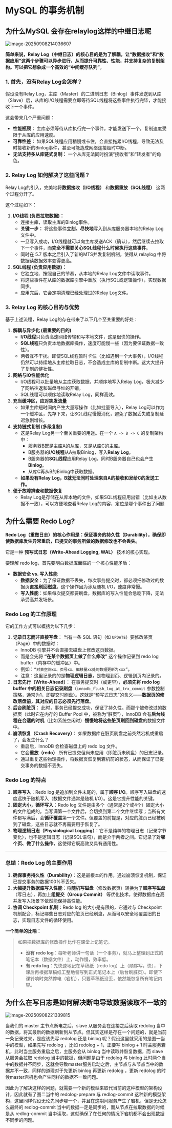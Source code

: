 # MySQL 的事务机制

## 为什么MySQL 会存在relaylog这样的中继日志呢

![image-20250908214036607](./assets/image-20250908214036607.png)

**简单来说，Relay Log（中继日志）的核心目的是为了解耦，让“数据接收”和“数据应用”这两个步骤可以异步进行，从而提升可靠性、性能，并支持复杂的复制架构。**可以把它想象成一个**高效的“中间缓存队列”**。

### 1. 首先，没有Relay Log会怎样？

假设没有Relay Log，主库（Master）的二进制日志（Binlog）事件发送到从库（Slave）后，从库的I/O线程需要立即等待SQL线程将这些事件执行完毕，才能接收下一个事件。

这会带来几个严重问题：

- **性能瓶颈：** 主库必须等待从库执行完一个事件，才能发送下一个，复制速度受限于从库的应用速度。
- **可靠性差：** 如果SQL线程应用稍慢或卡住，会直接拖累I/O线程，导致无法及时接收新的Binlog事件，甚至可能造成网络连接超时中断。
- **无法支持多从库链式复制：** 一个从库无法同时扮演“接收者”和“转发者”的角色。

### 2. Relay Log 如何解决了这些问题？

Relay Log的引入，完美地将**数据接收（I/O线程）** 和**数据重放（SQL线程）** 这两个过程分开了。

这个过程如下：

1. **I/O线程 (负责拉取数据)：**
   - 连接主库，读取主库的Binlog事件。
   - **关键一步：** 将这些事件**立刻、尽快地**写入到从库服务器本地的Relay Log文件中。
   - 一旦写入成功，I/O线程就可以向主库发送ACK（确认），然后继续去拉取下一个事件，而**完全不需要关心SQL线程什么时候执行这些事件**。
   - 同时在 5.7 版本之后引入了新的MTS并发复制机制，使得从 relaylog 中将数据读数据效率变得更高。
2. **SQL线程 (负责应用数据)：**
   - 它独立地、按照自己的节奏，从本地的Relay Log文件中读取事件。
   - 将这些事件在从库的数据库引擎中重放（执行SQL或逻辑操作），实现数据同步。
   - 应用完后，它会定期清理已经处理过的Relay Log文件。

### 3. Relay Log 的核心目的与优势

基于上述流程，Relay Log的存在带来了以下几个至关重要的好处：

1. **解耦与异步化 (最重要的目的)**
   - **I/O线程**只负责高速网络传输和写本地文件，这是很快的操作。
   - **SQL线程**只负责本地数据库操作，速度可能慢一些（因为要保证数据一致性）。
   - 两者互不干扰。即使SQL线程暂时卡住（比如遇到一个大事务），I/O线程仍然可以持续地从主库拉取日志，不会造成主库的复制中断。这大大提升了复制的健壮性。
2. **网络与IO性能优化**
   - I/O线程可以批量地从主库获取数据，并顺序地写入Relay Log，极大减少了网络往返和磁盘寻址的开销。
   - SQL线程可以顺序地读取Relay Log，同样高效。
3. **充当缓冲区，应对突发流量**
   - 如果主库短时间内产生大量写操作（比如批量导入），Relay Log可以作为一个缓冲区，先存下来，让SQL线程慢慢消化，避免了数据丢失或复制延迟急剧增长。
4. **支持链式复制 (多级复制)**
   - 这是Relay Log另一个至关重要的用途。在一个 `A -> B -> C` 的复制架构中：
     - 服务器B既是主库A的从库，又是从库C的主库。
     - B服务器的**I/O线程**从A拉取Binlog，写入**Relay Log**。
     - B服务器的**SQL线程**应用Relay Log，同时B服务器自己也会产生**Binlog**。
     - 从库C再从B的Binlog中获取数据。
   - **如果没有Relay Log，B就无法同时处理来自A的接收和发给C的发送工作。**
5. **便于故障排查和数据恢复**
   - Relay Log是存储在从库本地的文件，如果SQL线程应用出错（比如主从数据不一致），可以方便地查看Relay Log的内容，定位是哪个事件出了问题

## 为什么需要 Redo Log?

**Redo Log（重做日志）的核心作用是：保证事务的持久性（Durability），确保即使数据库发生异常重启，已提交的事务所做的数据修改也不会丢失。**

它是一种 **预写式日志（Write-Ahead Logging, WAL）** 技术的核心实现。

要理解 redo log，首先要明白数据库面临的一个核心性能矛盾：

- **数据安全 vs. 写入性能**
  - **数据安全**：为了保证数据不丢失，每次事务提交时，都必须把修改过的数据页**直接刷回磁盘**。这个操作因为涉及随机 I/O，速度非常慢。
  - **写入性能**：如果每次提交都要刷盘，数据库的写入性能会急剧下降，无法承受高并发场景。

### Redo Log 的工作原理

它的工作方式可以概括为以下几步：

1. **记录日志而非直接写盘**：
   当有一条 SQL 语句（如 `UPDATE`）要修改某页（Page）中的数据时：
   - InnoDB 引擎并不会直接去磁盘上修改这页数据。
   - 而是会先将 **“在某个数据页上做了什么修改”** 这个操作记录到 redo log buffer（内存中的缓冲区）中。
   - 例如：`“对表空间xx、页号xx、偏移量xx处的数据更新为xxx”`。
   - 注意：这里记录的的是**物理逻辑日志**，是物理到页、逻辑到页内记录的。
2. **日志先行（Write-Ahead）**：
   在事务提交时（或更早），**必须先将 redo log buffer 中的相关日志记录刷盘**（`innodb_flush_log_at_trx_commit` 参数控制策略，通常为1，即提交时刷盘）。这就是“预写式日志”的含义——**数据页的修改落盘前，其对应的日志必须先行落盘**。
3. **后台刷脏页**：
   此时，事务已经提交成功，保证了持久性。而那个被修改过的数据页（此时它在内存的 Buffer Pool 中，被称为“脏页”），InnoDB 会有**后台线程在合适的时机**（比如系统空闲时）**慢慢地将这些脏页刷回到磁盘**的数据文件中。
4. **崩溃恢复（Crash Recovery）**：
   如果数据库在脏页刷盘之前突然宕机或重启了，会发生什么？
   - 重启后，InnoDB 会检查磁盘上的 redo log 文件。
   - 它会**重放（redo）** 所有已提交但尚未应用（即脏页未刷盘）的日志记录。
   - 通过重复这些物理操作，将数据页恢复到宕机前的状态，从而保证了已提交事务的数据不丢失。

### Redo Log 的特点

1. **顺序写入**：Redo log 是追加到文件末尾的，属于**顺序 I/O**。顺序写入磁盘的速度远快于随机写入（数据文件通常是随机 I/O）。这是它提升性能的关键。
2. **固定大小，循环写入**：Redo log 文件是由多个（通常是2个或4个）固定大小的文件组成的。当写满第一个文件后，会切换到第二个文件继续写；当所有文件都写满后，会**循环覆盖**第一个文件。但覆盖的前提是，对应的脏页已经被刷到了磁盘，这些日志就不再需要用于恢复了。
3. **物理逻辑日志（Physiological Logging）**：它不是纯粹的物理日志（记录字节变化），也不是逻辑日志（记录SQL语句），而是介于两者之间。它记录了**对哪个页、做了什么操作**，这使得它既高效又具有通用性。

------

### 总结：Redo Log 的主要作用

1. **确保事务持久性（Durability）**：这是最根本的作用。通过崩溃恢复机制，保证已提交事务的数据100%不丢失。
2. **大幅提升数据库写入性能**：将**随机写磁盘**（修改数据页）转换为了**顺序写磁盘**（写日志），再加上**组提交（Group Commit）** 等优化技术，使得数据库在高并发写入场景下依然能保持高性能。
3. **协调 Checkpoint 机制**：Redo log 的大小是有限的，它通过与 Checkpoint 机制配合，标记哪些日志对应的脏页已经刷盘，从而可以安全地覆盖旧的日志，实现日志文件的循环使用。

**一个简单的比喻：**

> 如果把数据库的修改操作比作在课堂上记笔记。
>
> - **没有 redo log**：每听老师讲一句话（一个事务），就马上整理到正式的笔记本（数据文件）上，动作慢，效率低。
> - **有 redo log**：先快速地记在草稿纸（redo log）上（顺序写，快），下课后再根据草稿纸工整地誊写到正式笔记本上（后台刷脏页）。即使下课铃响时突然停电（宕机），只要草稿纸没丢，依然能恢复所有笔记内容。



## 为什么在写日志是如何解决断电导致数据读取不一致的

![image-20250908221339815](./assets/image-20250908221339815.png)

当我们的 master 主节点断电之后，slave 从服务会在连接之后读取 redolog 当中的数据，将其最新的数据刷新到从节点。但其实这样是存在一个问题的，就是当前一条记录过来，是应该先写 redolog 还是 binlog 呢？假设这里就采用的是图一当中的模型，如果先写 redolog ，比如 redolog + 1，正要写 binlog + 1 时主服务宕机，此时当主服务重启之后，主服务会从 binlog 当中读取并恢复数据，而 slave 从服务会拉取 redolog 当中的数据，但问题是由于 redolog 与 binlog 此时两个当中的数据并不同步，这就会导致master服务启动之后，主节点与从节点当中的数据并不一致，同样的道理对于先更新 binlog 再更新 redolog ，更新 redolog 的时候master宕机也会产生同样的数据不一致问题。

因此为了解决这样的问题，就需要一个新的模型来取代当前的这种模型的架构设计，因此就有了图二当中的 redolog-prepare 与 redlog-commit 这种新的模型架构，这里同样假设无论先同步哪一个，并且在这期间服务产生了宕机，但是无论怎么最终的 redlog-commit 当中的数据一定是同步的，而从节点在拉取数据的时候是从 redlog-commit 当中读取，这就确保了在任何的情况下宕机都不会出现数据不同步的问题。



